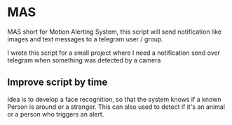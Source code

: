 # MAS

MAS short for Motion Alerting System, this script will send notification like images and text messages to a
telegram user / group.

I wrote this script for a small project where I need a notification send over telegram when something was detected by 
a camera


## Improve script by time

Idea is to develop a face recognition, so that the system knows if a known Person is around or a stranger. 
This can also used to detect if it's an animal or a person who triggers an alert.
